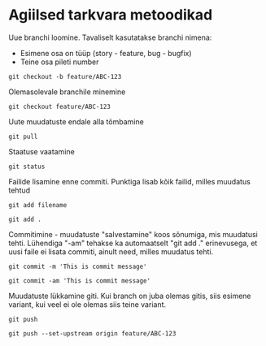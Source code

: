 # Agiilsed tarkvara metoodikad

Uue branchi loomine. Tavaliselt kasutatakse branchi nimena:
- Esimene osa on tüüp (story - feature, bug - bugfix)
- Teine osa pileti number
```
git checkout -b feature/ABC-123
```


Olemasolevale branchile minemine
```
git checkout feature/ABC-123
```


Uute muudatuste endale alla tõmbamine
```
git pull
```


Staatuse vaatamine
```
git status
```


Failide lisamine enne commiti. Punktiga lisab kõik failid, milles muudatus tehtud
```
git add filename

git add .
```


Commitimine - muudatuste "salvestamine" koos sõnumiga, mis muudatusi tehti. Lühendiga "-am" tehakse ka automaatselt "git add ." erinevusega, et uusi faile ei lisata commiti, ainult need, milles muudatus tehti.
```
git commit -m 'This is commit message'

git commit -am 'This is commit message'
```


Muudatuste lükkamine giti. Kui branch on juba olemas gitis, siis esimene variant, kui veel ei ole olemas siis teine variant.
```
git push

git push --set-upstream origin feature/ABC-123
```

